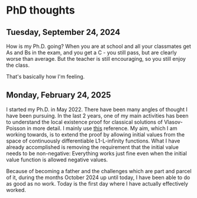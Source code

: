 # PhD thoughts

## Tuesday, September 24, 2024
How is my Ph.D. going?
When you are at school and all your classmates get As and Bs in the exam, and you get a C - you still pass, but are clearly worse than average.
But the teacher is still encouraging, so you still enjoy the class.

That's basically how I'm feeling.

## Monday, February 24, 2025
I started my Ph.D. in May 2022. There have been many angles of thought I have been pursuing. In the last 2 years, one of my main activities has been to understand the local existence proof for classical solutions of Vlasov-Poisson in more detail. I mainly use [this](https://doi.org/10.1016/S1874-5717(07)80008-9) reference. My aim, which I am working towards, is to extend the proof by allowing initial values from the space of continuously differentiable L1-L-infinity functions. What I have already accomplished is removing the requirement that the initial value needs to be non-negative: Everything works just fine even when the initial value function is allowed negative values.

Because of becoming a father and the challenges which are part and parcel of it, during the months October 2024 up until today, I have been able to do as good as no work. Today is the first day where I have actually effectively worked.
